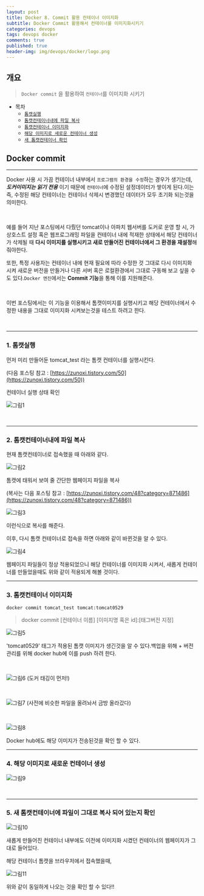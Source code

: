 ```yaml
---
layout: post
title: Docker 8. Commit 활용 컨테이너 이미지화
subtitle: Docker Commit 활용해서 컨테이너를 이미지화시키기
categories: devops
tags: devops docker
comments: true
published: true
header-img: img/devops/docker/logo.png
---
```


## 개요
> `Docker commit` 을 활용하여 `컨테이너`를 이미지화 시키기 
  
- 목차
	- [`톰캣실행`](#1-톰캣실행)
	- [`톰캣컨테이너내에 파일 복사`](#2-톰캣컨테이너내에-파일-복사)
	- [`톰캣컨테이너 이미지화`](#3-톰캣컨테이너-이미지화)
	- [`해당 이미지로 새로운 컨테이너 생성`](#4-해당-이미지로-새로운-컨테이너-생성)
	- [`새 톰캣컨테이너 확인`](#5-새-톰캣컨테이너에-파일이-그대로-복사-되어-있는지-확인)
  
## Docker commit
---
Docker 사용 시 가끔 컨테이너 내부에서 `프로그램의 환경을 수정`하는 경우가 생기는데, _**도커이미지는 읽기 전용**_ 이기 때문에 `컨테이너`에 수정된 설정데이터가 쌓이게 된다.이는 즉, 수정된 해당 컨테이너는 컨테이너 삭제시 변경했던 데이터가 모두 초기화 되는것을 의미한다.


<br>

예를 들어 지난 포스팅에서 다뤘던 tomcat이나 아파치 웹서버를 도커로 운영 할 시, 가상호스트 설정 혹은 웹프로그래밍 파일을 컨테이너 내에 적재한 상태에서 해당 컨테이너가 삭제될 때 **다시 이미지를 실행시키고 새로 만들어진 컨테이너에서 그 환경을 재설정**해줘야한다.

또한, 특정 사용자는 컨테이너 내에 현재 필요에 따라 수정한 것 그대로 다시 이미지화 시켜 새로운 버전을 만들거나 다른 서버 혹은 로컬환경에서 그대로 구동해 보고 싶을 수도 있다.`Docker 엔진`에서는 **Commit 기능**을 통해 이를 지원해준다.

<br>




이번 포스팅에서는 이 기능을 이용해서 톰캣이미지를 실행시키고 해당 컨테이너에서 수정한 내용을 그대로 이미지화 시켜보는것을 테스트 하려고 한다.

<br>

---

### **1\. 톰캣실행**

먼저 미리 만들어둔 tomcat\_test 라는 톰캣 컨테이너를 실행시킨다.

(다음 포스팅 참고 : [https://zunoxi.tistory.com/50](https://zunoxi.tistory.com/50))

컨테이너 실행 상태 확인


![그림1](https://cdn.jsdelivr.net/gh/zunoxi/zunoxi.github.io/assets/img/devops/docker/commit/1.png)

<br>

---

### **2\. 톰캣컨테이너내에 파일 복사**

현재 톰캣컨테이너로 접속했을 때 아래와 같다.

![그림2](https://cdn.jsdelivr.net/gh/zunoxi/zunoxi.github.io/assets/img/devops/docker/commit/2.png)

톰캣에 태워서 보여 줄 간단한 웹페이지 파일을 복사

(복사는 다음 포스팅 참고 : [https://zunoxi.tistory.com/48?category=871486](https://zunoxi.tistory.com/48?category=871486))

![그림3](https://cdn.jsdelivr.net/gh/zunoxi/zunoxi.github.io/assets/img/devops/docker/commit/3.png)

이런식으로 복사를 해준다.

이후, 다시 톰캣 컨테이너로 접속을 하면 아래와 같이 바뀐것을 알 수 있다.

![그림4](https://cdn.jsdelivr.net/gh/zunoxi/zunoxi.github.io/assets/img/devops/docker/commit/4.png)

웹페이지 파일들이 정상 적용되었으니 해당 컨테이너를 이미지화 시켜서, 새롭게 컨테이너를 만들었을때도 위와 같이 적용되게 해볼 것이다.

---

### **3\. 톰캣컨테이너 이미지화**

```
docker commit tomcat_test tomcat:tomcat0529
```

> docker commit \[컨테이너 이름\] \[이미지명 혹은 id\]:\[태그버전 지정\]

![그림5](https://cdn.jsdelivr.net/gh/zunoxi/zunoxi.github.io/assets/img/devops/docker/commit/5.png)

'tomcat0529' 태그가 적용된 톰캣 이미지가 생긴것을 알 수 있다.백업을 위해 + 버전관리를 위해 docker hub에 이를 push 하려 한다.

<br>

![그림6](https://cdn.jsdelivr.net/gh/zunoxi/zunoxi.github.io/assets/img/devops/docker/commit/6.png)
(도커 태깅이 먼저!)

<br>

![그림7](https://cdn.jsdelivr.net/gh/zunoxi/zunoxi.github.io/assets/img/devops/docker/commit/7.png)
(사전에 비슷한 파일을 올려놔서 금방 올라갔다)

<br>

![그림8](https://cdn.jsdelivr.net/gh/zunoxi/zunoxi.github.io/assets/img/devops/docker/commit/8.png)

Docker hub에도 해당 이미지가 전송된것을 확인 할 수 있다.

---

### **4\. 해당 이미지로 새로운 컨테이너 생성**

![그림9](https://cdn.jsdelivr.net/gh/zunoxi/zunoxi.github.io/assets/img/devops/docker/commit/9.png)

<br>

---

### **5\. 새 톰캣컨테이너에 파일이 그대로 복사 되어 있는지 확인**

![그림10](https://cdn.jsdelivr.net/gh/zunoxi/zunoxi.github.io/assets/img/devops/docker/commit/10.png)

새롭게 만들어진 컨테이너 내부에도 이전에 이미지화 시켰던 컨테이너의 웹페이지가 그대로 들어있다.

해당 컨테이너 톰캣을 브라우저에서 접속했을때,

![그림11](https://cdn.jsdelivr.net/gh/zunoxi/zunoxi.github.io/assets/img/devops/docker/commit/11.png)

위와 같이 동일하게 나오는 것을 확인 할 수 있다!!